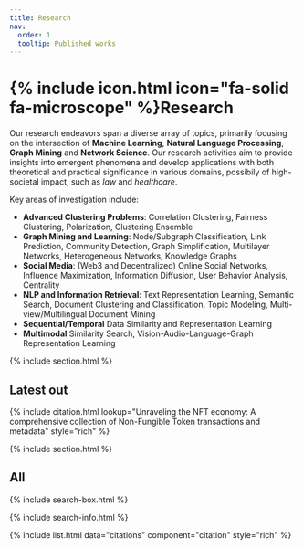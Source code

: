 ```yaml
---
title: Research
nav:
  order: 1
  tooltip: Published works
---
```


# {% include icon.html icon="fa-solid fa-microscope" %}Research

Our research endeavors span a diverse array of topics, primarily focusing on the intersection of **Machine Learning**, **Natural Language Processing**, **Graph Mining** and **Network Science**. Our research activities aim to provide insights into emergent phenomena and develop applications with both theoretical and practical significance in various domains, possibily of high-societal impact, such as *law* and *healthcare*.  

Key areas of investigation include:

- **Advanced Clustering Problems**: Correlation Clustering, Fairness Clustering, Polarization, Clustering Ensemble
- **Graph Mining and Learning**:  Node/Subgraph Classification, Link Prediction, Community Detection, Graph Simplification, Multilayer Networks, Heterogeneous Networks, Knowledge Graphs
- **Social Media**: (Web3 and Decentralized) Online Social Networks, Influence Maximization, Information Diffusion, User Behavior Analysis, Centrality
- **NLP and Information Retrieval**: Text Representation Learning, Semantic Search, Document Clustering and Classification, Topic Modeling, Multi-view/Multilingual Document Mining
- **Sequential/Temporal** Data Similarity and Representation Learning
- **Multimodal** Similarity Search, Vision-Audio-Language-Graph Representation Learning 


{% include section.html %}

## Latest out

{% include citation.html lookup="Unraveling the NFT economy: A comprehensive collection of Non-Fungible Token transactions and metadata" style="rich" %}

{% include section.html %}

## All

{% include search-box.html %}

{% include search-info.html %}

{% include list.html data="citations" component="citation" style="rich" %}

